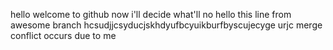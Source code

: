 hello welcome to github
now i'll decide what'll no
hello this line from awesome branch
hcsudjjcsyducjskhdyufbcyuikburfbyscujecyge urjc
merge conflict occurs due to me 
